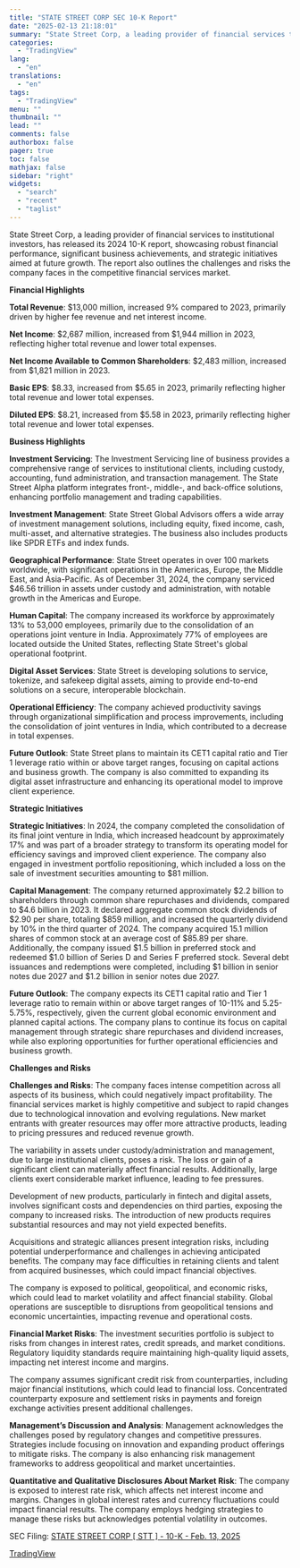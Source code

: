 ```yaml
---
title: "STATE STREET CORP SEC 10-K Report"
date: "2025-02-13 21:18:01"
summary: "State Street Corp, a leading provider of financial services to institutional investors, has released its 2024 10-K report, showcasing robust financial performance, significant business achievements, and strategic initiatives aimed at future growth. The report also outlines the challenges and risks the company faces in the competitive financial services market. Financial..."
categories:
  - "TradingView"
lang:
  - "en"
translations:
  - "en"
tags:
  - "TradingView"
menu: ""
thumbnail: ""
lead: ""
comments: false
authorbox: false
pager: true
toc: false
mathjax: false
sidebar: "right"
widgets:
  - "search"
  - "recent"
  - "taglist"
---
```


State Street Corp, a leading provider of financial services to institutional investors, has released its 2024 10-K report, showcasing robust financial performance, significant business achievements, and strategic initiatives aimed at future growth. The report also outlines the challenges and risks the company faces in the competitive financial services market.

**Financial Highlights**

**Total Revenue**: $13,000 million, increased 9% compared to 2023, primarily driven by higher fee revenue and net interest income.

**Net Income**: $2,687 million, increased from $1,944 million in 2023, reflecting higher total revenue and lower total expenses.

**Net Income Available to Common Shareholders**: $2,483 million, increased from $1,821 million in 2023.

**Basic EPS**: $8.33, increased from $5.65 in 2023, primarily reflecting higher total revenue and lower total expenses.

**Diluted EPS**: $8.21, increased from $5.58 in 2023, primarily reflecting higher total revenue and lower total expenses.

**Business Highlights**

**Investment Servicing**: The Investment Servicing line of business provides a comprehensive range of services to institutional clients, including custody, accounting, fund administration, and transaction management. The State Street Alpha platform integrates front-, middle-, and back-office solutions, enhancing portfolio management and trading capabilities.

**Investment Management**: State Street Global Advisors offers a wide array of investment management solutions, including equity, fixed income, cash, multi-asset, and alternative strategies. The business also includes products like SPDR ETFs and index funds.

**Geographical Performance**: State Street operates in over 100 markets worldwide, with significant operations in the Americas, Europe, the Middle East, and Asia-Pacific. As of December 31, 2024, the company serviced $46.56 trillion in assets under custody and administration, with notable growth in the Americas and Europe.

**Human Capital**: The company increased its workforce by approximately 13% to 53,000 employees, primarily due to the consolidation of an operations joint venture in India. Approximately 77% of employees are located outside the United States, reflecting State Street's global operational footprint.

**Digital Asset Services**: State Street is developing solutions to service, tokenize, and safekeep digital assets, aiming to provide end-to-end solutions on a secure, interoperable blockchain.

**Operational Efficiency**: The company achieved productivity savings through organizational simplification and process improvements, including the consolidation of joint ventures in India, which contributed to a decrease in total expenses.

**Future Outlook**: State Street plans to maintain its CET1 capital ratio and Tier 1 leverage ratio within or above target ranges, focusing on capital actions and business growth. The company is also committed to expanding its digital asset infrastructure and enhancing its operational model to improve client experience.

**Strategic Initiatives**

**Strategic Initiatives**: In 2024, the company completed the consolidation of its final joint venture in India, which increased headcount by approximately 17% and was part of a broader strategy to transform its operating model for efficiency savings and improved client experience. The company also engaged in investment portfolio repositioning, which included a loss on the sale of investment securities amounting to $81 million.

**Capital Management**: The company returned approximately $2.2 billion to shareholders through common share repurchases and dividends, compared to $4.6 billion in 2023. It declared aggregate common stock dividends of $2.90 per share, totaling $859 million, and increased the quarterly dividend by 10% in the third quarter of 2024. The company acquired 15.1 million shares of common stock at an average cost of $85.89 per share. Additionally, the company issued $1.5 billion in preferred stock and redeemed $1.0 billion of Series D and Series F preferred stock. Several debt issuances and redemptions were completed, including $1 billion in senior notes due 2027 and $1.2 billion in senior notes due 2027.

**Future Outlook**: The company expects its CET1 capital ratio and Tier 1 leverage ratio to remain within or above target ranges of 10-11% and 5.25-5.75%, respectively, given the current global economic environment and planned capital actions. The company plans to continue its focus on capital management through strategic share repurchases and dividend increases, while also exploring opportunities for further operational efficiencies and business growth.

**Challenges and Risks**

**Challenges and Risks**: The company faces intense competition across all aspects of its business, which could negatively impact profitability. The financial services market is highly competitive and subject to rapid changes due to technological innovation and evolving regulations. New market entrants with greater resources may offer more attractive products, leading to pricing pressures and reduced revenue growth.

The variability in assets under custody/administration and management, due to large institutional clients, poses a risk. The loss or gain of a significant client can materially affect financial results. Additionally, large clients exert considerable market influence, leading to fee pressures.

Development of new products, particularly in fintech and digital assets, involves significant costs and dependencies on third parties, exposing the company to increased risks. The introduction of new products requires substantial resources and may not yield expected benefits.

Acquisitions and strategic alliances present integration risks, including potential underperformance and challenges in achieving anticipated benefits. The company may face difficulties in retaining clients and talent from acquired businesses, which could impact financial objectives.

The company is exposed to political, geopolitical, and economic risks, which could lead to market volatility and affect financial stability. Global operations are susceptible to disruptions from geopolitical tensions and economic uncertainties, impacting revenue and operational costs.

**Financial Market Risks**: The investment securities portfolio is subject to risks from changes in interest rates, credit spreads, and market conditions. Regulatory liquidity standards require maintaining high-quality liquid assets, impacting net interest income and margins.

The company assumes significant credit risk from counterparties, including major financial institutions, which could lead to financial loss. Concentrated counterparty exposure and settlement risks in payments and foreign exchange activities present additional challenges.

**Management’s Discussion and Analysis**: Management acknowledges the challenges posed by regulatory changes and competitive pressures. Strategies include focusing on innovation and expanding product offerings to mitigate risks. The company is also enhancing risk management frameworks to address geopolitical and market uncertainties.

**Quantitative and Qualitative Disclosures About Market Risk**: The company is exposed to interest rate risk, which affects net interest income and margins. Changes in global interest rates and currency fluctuations could impact financial results. The company employs hedging strategies to manage these risks but acknowledges potential volatility in outcomes.

SEC Filing: [STATE STREET CORP [ STT ] - 10-K - Feb. 13, 2025](https://www.sec.gov/Archives/edgar/data/93751/000009375125000111/stt-20241231.htm)

[TradingView](https://www.tradingview.com/news/tradingview:a9b0f8ec32267:0-state-street-corp-sec-10-k-report/)
